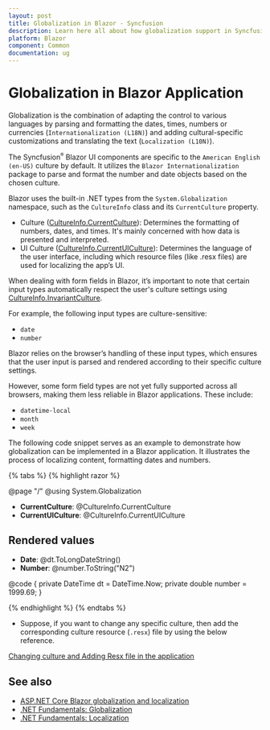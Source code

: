 ```yaml
---
layout: post
title: Globalization in Blazor - Syncfusion
description: Learn here all about how globalization support in Syncfusion Blazor component, it's elements and more.
platform: Blazor
component: Common
documentation: ug
---
```


# Globalization in Blazor Application

Globalization is the combination of adapting the control to various languages by parsing and formatting the dates, times, numbers or currencies (`Internationalization (L18N)`) and adding cultural-specific customizations and translating the text (`Localization (L10N)`).

The Syncfusion<sup style="font-size:70%">&reg;</sup> Blazor UI components are specific to the `American English (en-US)` culture by default. It utilizes the `Blazor Internationalization` package to parse and format the number and date objects based on the chosen culture.

Blazor uses the built-in .NET types from the `System.Globalization` namespace, such as the `CultureInfo` class and its `CurrentCulture` property.

* Culture ([CultureInfo.CurrentCulture](https://learn.microsoft.com/en-us/dotnet/api/system.globalization.cultureinfo.currentculture?view=net-8.0#system-globalization-cultureinfo-currentculture)): Determines the formatting of numbers, dates, and times. It's mainly concerned with how data is presented and interpreted.
* UI Culture ([CultureInfo.CurrentUICulture](https://learn.microsoft.com/en-us/dotnet/api/system.globalization.cultureinfo.currentuiculture?view=net-8.0#system-globalization-cultureinfo-currentuiculture)): Determines the language of the user interface, including which resource files (like .resx files) are used for localizing the app’s UI.

When dealing with form fields in Blazor, it’s important to note that certain input types automatically respect the user's culture settings using [CultureInfo.InvariantCulture](https://learn.microsoft.com/en-us/dotnet/api/system.globalization.cultureinfo.invariantculture?view=net-8.0#system-globalization-cultureinfo-invariantculture).

For example, the following input types are culture-sensitive:

* `date`
* `number`

Blazor relies on the browser’s handling of these input types, which ensures that the user input is parsed and rendered according to their specific culture settings.

However, some form field types are not yet fully supported across all browsers, making them less reliable in Blazor applications. These include:

* `datetime-local`
* `month`
* `week`


The following code snippet serves as an example to demonstrate how globalization can be implemented in a Blazor application. It illustrates the process of localizing content, formatting dates and numbers.

{% tabs %}
{% highlight razor %}

@page "/"
@using System.Globalization

<ul>
    <li><b>CurrentCulture</b>: @CultureInfo.CurrentCulture</li>
    <li><b>CurrentUICulture</b>: @CultureInfo.CurrentUICulture</li>
</ul>

<h2>Rendered values</h2>

<ul>
    <li><b>Date</b>: @dt.ToLongDateString()</li>
    <li><b>Number</b>: @number.ToString("N2")</li>
</ul>

@code {
    private DateTime dt = DateTime.Now;
    private double number = 1999.69;
}

{% endhighlight %}
{% endtabs %}

* Suppose, if you want to change any specific culture, then add the corresponding culture resource (`.resx`) file by using the below reference. 

[Changing culture and Adding Resx file in the application](https://blazor.syncfusion.com/documentation/common/localization#how-to-enable-localization-in-blazor-application)

## See also
* [ASP.NET Core Blazor globalization and localization](https://learn.microsoft.com/en-us/aspnet/core/blazor/globalization-localization?view=aspnetcore-8.0)
* [.NET Fundamentals: Globalization](https://learn.microsoft.com/en-us/dotnet/core/extensions/globalization)
* [.NET Fundamentals: Localization](https://learn.microsoft.com/en-us/dotnet/core/extensions/localization)
